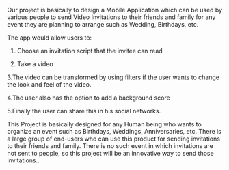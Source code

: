 Our project is basically to design a Mobile Application which can be used by various people to send Video Invitations to their friends and family for any event they are planning to arrange such as Wedding, Birthdays, etc. 


The app would allow users to:


1. Choose an invitation script that the invitee can read


2. Take a video


3.The video can be transformed by using filters if the user wants to change the look and feel of the video.


4.The user also has the option to add a background score


5.Finally the user can share this in his social networks.

This Project is basically designed for any Human being who wants to organize an event such as Birthdays, Weddings, Anniversaries, etc. There is a large group of end-users who can use this product for sending invitations to their friends and family. There is no such event in which invitations are not sent to people, so this project will be an innovative way to send those invitations..
